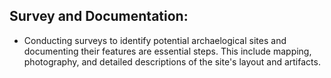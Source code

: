 ## Survey and Documentation: 
 - Conducting surveys to identify potential archaelogical sites and documenting their features are essential steps. This include mapping, photography, and detailed descriptions of the site's layout and artifacts.
